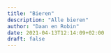 ```yaml
---
title: "Bieren"
description: "Alle bieren"
author: "Daan en Robin"
date: 2021-04-13T12:14:09+02:00
draft: false
---
```

